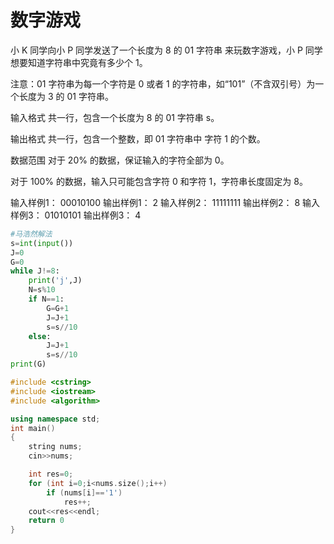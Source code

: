 # 数字游戏
小 K 同学向小 P 同学发送了一个长度为 8 的 01 字符串 来玩数字游戏，小 P 同学想要知道字符串中究竟有多少个 1。

注意：01 字符串为每一个字符是 0 或者 1 的字符串，如“101”（不含双引号）为一个长度为 3 的 01 字符串。

输入格式
共一行，包含一个长度为 8 的 01 字符串 s。

输出格式
共一行，包含一个整数，即 01 字符串中 字符 1 的个数。

数据范围
对于 20% 的数据，保证输入的字符全部为 0。

对于 100% 的数据，输入只可能包含字符 0 和字符 1，字符串长度固定为 8。

输入样例1：
00010100
输出样例1：
2
输入样例2：
11111111
输出样例2：
8
输入样例3：
01010101
输出样例3：
4


```python
#马浩然解法
s=int(input())
J=0
G=0
while J!=8:
	print('j',J)
	N=s%10
	if N==1:
		G=G+1
		J=J+1
		s=s//10
	else:
		J=J+1
		s=s//10
print(G)

```

```C++
#include <cstring>
#include <iostream>
#include <algorithm>

using namespace std;
int main()
{
	string nums;
	cin>>nums;

	int res=0;
	for (int i=0;i<nums.size();i++)
		if (nums[i]=='1')
			res++;
	cout<<res<<endl;
	return 0
}

```

